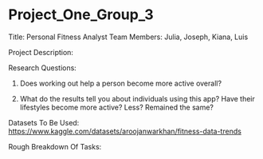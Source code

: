 # Project_One_Group_3

Title: Personal Fitness Analyst
Team Members: Julia, Joseph, Kiana, Luis

Project Description: 


Research Questions: 
1. Does working out help a person become more active overall? 
 
2. What do the results tell you about individuals using this app? Have their lifestyles become more active? Less? Remained the same?

Datasets To Be Used: 
https://www.kaggle.com/datasets/aroojanwarkhan/fitness-data-trends

Rough Breakdown Of Tasks: 
